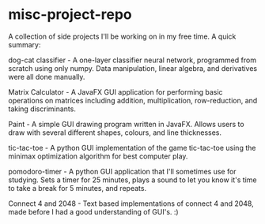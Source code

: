 # misc-project-repo
A collection of side projects I'll be working on in my free time. A quick summary:

dog-cat classifier - A one-layer classifier neural network, programmed from scratch using only numpy. Data manipulation, linear algebra, and derivatives were all done manually.

Matrix Calculator - A JavaFX GUI application for performing basic operations on matrices including addition, multiplication, row-reduction, and taking discriminants.

Paint - A simple GUI drawing program written in JavaFX. Allows users to draw with several different shapes, colours, and line thicknesses.

tic-tac-toe - A python GUI implementation of the game tic-tac-toe using the minimax optimization algorithm for best computer play.

pomodoro-timer - A python GUI application that I'll sometimes use for studying. Sets a timer for 25 minutes, plays a sound to let you know it's time to take a break for 5 minutes, and repeats.

Connect 4 and 2048 - Text based implementations of connect 4 and 2048, made before I had a good understanding of GUI's. :)
